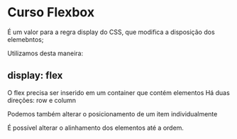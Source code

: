 # Curso Flexbox

É um valor para a regra display do CSS, que modifica a disposição dos elemebntos;

Utilizamos desta maneira:
## display: flex

O flex precisa ser inserido em um container que contém elementos
Há duas direções: row e column

Podemos também alterar o posicionamento de um item individualmente

É possível alterar o alinhamento dos elementos até a ordem.